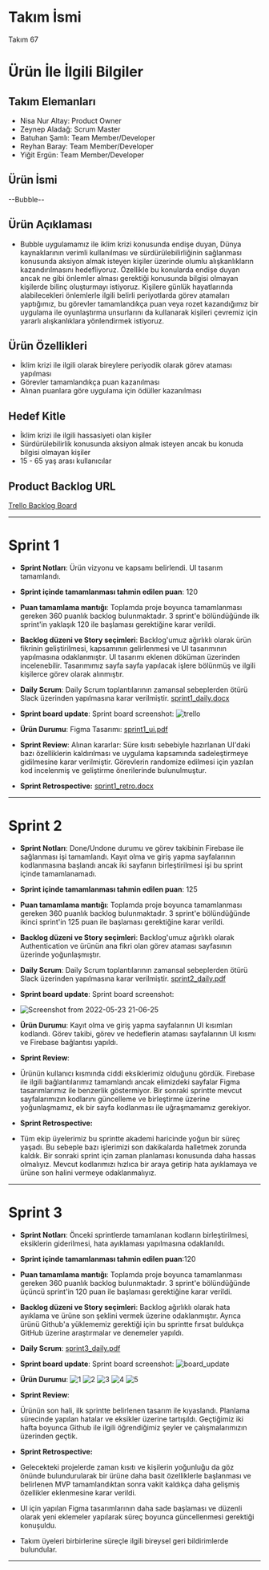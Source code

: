# **Takım İsmi**

Takım 67

# Ürün İle İlgili Bilgiler

## Takım Elemanları

- Nisa Nur Altay: Product Owner
- Zeynep Aladağ: Scrum Master
- Batuhan Şamlı: Team Member/Developer
- Reyhan Baray: Team Member/Developer
- Yiğit Ergün: Team Member/Developer

## Ürün İsmi

--Bubble--

## Ürün Açıklaması

- Bubble uygulamamız ile iklim krizi konusunda endişe duyan, Dünya kaynaklarının verimli kullanılması ve sürdürülebilirliğinin sağlanması konusunda aksiyon almak isteyen kişiler üzerinde olumlu alışkanlıkların kazandırılmasını hedefliyoruz. Özellikle bu konularda endişe duyan ancak ne gibi önlemler alması gerektiği konusunda bilgisi olmayan kişilerde bilinç oluşturmayı istiyoruz. Kişilere günlük hayatlarında alabilecekleri önlemlerle ilgili belirli periyotlarda görev atamaları yaptığımız, bu görevler tamamlandıkça puan veya rozet kazandığımız bir uygulama ile oyunlaştırma unsurlarını da kullanarak kişileri çevremiz için yararlı alışkanlıklara yönlendirmek istiyoruz.

## Ürün Özellikleri

- İklim krizi ile ilgili olarak bireylere periyodik olarak görev ataması yapılması
- Görevler tamamlandıkça puan kazanılması
- Alınan puanlara göre uygulama için ödüller kazanılması

## Hedef Kitle

- İklim krizi ile ilgili hassasiyeti olan kişiler
- Sürdürülebilirlik konusunda aksiyon almak isteyen ancak bu konuda bilgisi olmayan kişiler
- 15 - 65 yaş arası kullanıcılar

## Product Backlog URL

[Trello Backlog Board](https://trello.com/invite/b/KbOgWVBk/eb087ffd1edc0f962c0da3b9d2e8250f/takim-67)

---

# Sprint 1

- **Sprint Notları**: Ürün vizyonu ve kapsamı belirlendi. UI tasarım tamamlandı.

- **Sprint içinde tamamlanması tahmin edilen puan**: 120

- **Puan tamamlama mantığı**: Toplamda proje boyunca tamamlanması gereken 360 puanlık backlog bulunmaktadır. 3 sprint'e bölündüğünde ilk sprint'in yaklaşık 120 ile başlaması gerektiğine karar verildi.

- **Backlog düzeni ve Story seçimleri**: Backlog'umuz ağırlıklı olarak ürün fikrinin geliştirilmesi, kapsamının gelirlenmesi ve UI tasarımının yapılmasına odaklanmıştır. UI tasarımı eklenen döküman üzerinden incelenebilir. Tasarımımız sayfa sayfa yapılacak işlere bölünmüş ve ilgili kişilerce görev olarak alınmıştır.

- **Daily Scrum**: Daily Scrum toplantılarının zamansal sebeplerden ötürü Slack üzerinden yapılmasına karar verilmiştir. [sprint1_daily.docx](https://github.com/zeyaladag/flutter_takim67/files/8654963/sprint1_daily.docx)

- **Sprint board update**: Sprint board screenshot: 
![trello](https://user-images.githubusercontent.com/59923643/167489132-8807033e-a7bd-4e31-bc70-af7f38404df1.PNG)


- **Ürün Durumu**: Figma Tasarımı: 
[sprint1_ui.pdf](https://github.com/zeyaladag/flutter_takim67/files/8654983/sprint1_ui.pdf)

- **Sprint Review**: 
Alınan kararlar: Süre kısıtı sebebiyle hazırlanan UI'daki bazı özelliklerin kaldırılması ve uygulama kapsamında sadeleştirmeye gidilmesine karar verilmiştir. Görevlerin randomize edilmesi için yazılan kod incelenmiş ve geliştirme önerilerinde bulunulmuştur.

- **Sprint Retrospective:**
 [sprint1_retro.docx](https://github.com/zeyaladag/flutter_takim67/files/8654747/sprint1_retro.docx)

---

# Sprint 2


- **Sprint Notları**: Done/Undone durumu ve görev takibinin Firebase ile sağlanması işi tamamlandı. Kayıt olma ve giriş yapma sayfalarının kodlanmasına başlandı ancak iki sayfanın birleştirilmesi işi bu sprint içinde tamamlanamadı. 

- **Sprint içinde tamamlanması tahmin edilen puan**: 125

- **Puan tamamlama mantığı**: Toplamda proje boyunca tamamlanması gereken 360 puanlık backlog bulunmaktadır. 3 sprint'e bölündüğünde ikinci sprint'in 125 puan ile başlaması gerektiğine karar verildi.

- **Backlog düzeni ve Story seçimleri**: Backlog'umuz ağırlıklı olarak Authentication ve ürünün ana fikri olan görev ataması sayfasının üzerinde yoğunlaşmıştır.

- **Daily Scrum**: Daily Scrum toplantılarının zamansal sebeplerden ötürü Slack üzerinden yapılmasına karar verilmiştir. 
[sprint2_daily.pdf](https://github.com/zeyaladag/flutter_takim67/files/8757578/sprint2_daily.pdf)

- **Sprint board update**: Sprint board screenshot: 
- ![Screenshot from 2022-05-23 21-06-25](https://user-images.githubusercontent.com/59923643/169881432-d0a8a1e9-865b-49de-b805-701f2e549596.png)

- **Ürün Durumu**: Kayıt olma ve giriş yapma sayfalarının UI kısımları kodlandı. Görev takibi, görev ve hedeflerin ataması sayfalarının UI kısmı ve Firebase bağlantısı yapıldı.

- **Sprint Review**: 
- Ürünün kullanıcı kısmında ciddi eksiklerimiz olduğunu gördük. Firebase ile ilgili bağlantılarımız tamamlandı ancak elimizdeki sayfalar Figma tasarımlarımız ile benzerlik göstermiyor. Bir sonraki sprintte mevcut sayfalarımızın kodlarını güncelleme ve birleştirme üzerine yoğunlaşmamız, ek bir sayfa kodlanması ile uğraşmamamız gerekiyor.

- **Sprint Retrospective:**
- Tüm ekip üyelerimiz bu sprintte akademi haricinde yoğun bir süreç yaşadı. Bu sebeple bazı işlerimizi son dakikalarda halletmek zorunda kaldık. Bir sonraki sprint için zaman planlaması konusunda daha hassas olmalıyız. Mevcut kodlarımızı hızlıca bir araya getirip hata ayıklamaya ve ürüne son halini vermeye odaklanmalıyız.
---

# Sprint 3
- **Sprint Notları**: Önceki sprintlerde tamamlanan kodların birleştirilmesi, eksiklerin giderilmesi, hata ayıklaması yapılmasına odaklanıldı.

- **Sprint içinde tamamlanması tahmin edilen puan**:120

- **Puan tamamlama mantığı**: Toplamda proje boyunca tamamlanması gereken 360 puanlık backlog bulunmaktadır. 3 sprint'e bölündüğünde üçüncü sprint'in 120 puan ile başlaması gerektiğine karar verildi.

- **Backlog düzeni ve Story seçimleri**: Backlog ağırlıklı olarak hata ayıklama ve ürüne son şeklini vermek üzerine odaklanmıştır. Ayrıca ürünü Github'a yüklememiz gerektiği için bu sprintte fırsat buldukça GitHub üzerine araştırmalar ve denemeler yapıldı.

- **Daily Scrum**: [sprint3_daily.pdf](https://github.com/zeyaladag/flutter_takim67/files/8847124/sprint3_daily.pdf)

- **Sprint board update**: Sprint board screenshot: ![board_update](https://user-images.githubusercontent.com/59923643/172234202-4fcefd6a-85ec-454c-b6e7-0c237d5eb602.PNG)

- **Ürün Durumu**: 
![1](https://user-images.githubusercontent.com/59923643/172235826-1e5dac2b-bb4e-4054-b418-42cb612b9db7.jpeg)
![2](https://user-images.githubusercontent.com/59923643/172235830-4289092b-684e-4d9f-9099-5e944fd3ec10.jpeg)
![3](https://user-images.githubusercontent.com/59923643/172235832-463720a8-610c-4be1-8b3b-b65c61e0af78.jpeg)
![4](https://user-images.githubusercontent.com/59923643/172235834-1da43063-1be0-4ae4-a5ec-af56f672d985.jpeg)
![5](https://user-images.githubusercontent.com/59923643/172235835-2b12a5b4-e515-47f0-8c4f-00aa944fcf50.jpeg)

- **Sprint Review**: 
- Ürünün son hali, ilk sprintte belirlenen tasarım ile kıyaslandı. Planlama sürecinde yapılan hatalar ve eksikler üzerine tartışıldı. Geçtiğimiz iki hafta boyunca Github ile ilgili öğrendiğimiz şeyler ve çalışmalarımızın üzerinden geçtik. 

- **Sprint Retrospective:**
- Gelecekteki projelerde zaman kısıtı ve kişilerin yoğunluğu da göz önünde bulundurularak bir ürüne daha basit özelliklerle başlanması ve belirlenen MVP tamamlandıktan sonra vakit kaldıkça daha gelişmiş özellikler eklenmesine karar verildi.
- UI için yapılan Figma tasarımlarının daha sade başlaması ve düzenli olarak yeni eklemeler yapılarak süreç boyunca güncellenmesi gerektiği konuşuldu.
- Takım üyeleri birbirlerine süreçle ilgili bireysel geri bildirimlerde bulundular.
---


